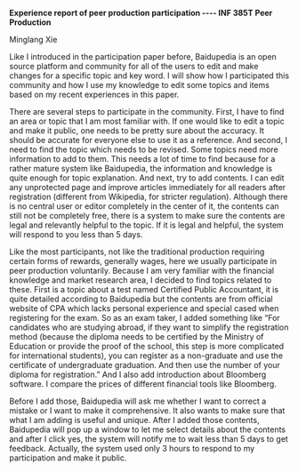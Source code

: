 **Experience report of peer production participation ---- INF 385T Peer Production**

Minglang Xie

Like I introduced in the participation paper before, Baidupedia is an open source platform and community for all of the users to edit and make changes for a specific topic and key word. I will show how I participated this community and how I use my knowledge to edit some topics and items based on my recent experiences in this paper.

There are several steps to participate in the community. First, I have to find an area or topic that I am most familiar with. If one would like to edit a topic and make it public, one needs to be pretty sure about the accuracy. It should be accurate for everyone else to use it as a reference. And second, I need to find the topic which needs to be revised. Some topics need more information to add to them. This needs a lot of time to find because for a rather mature system like Baidupedia, the information and knowledge is quite enough for topic explanation. And next, try to add contents. I can edit any unprotected page and improve articles immediately for all readers after registration (different from Wikipedia, for stricter regulation). Although there is no central user or editor completely in the center of it, the contents can still not be completely free, there is a system to make sure the contents are legal and relevantly helpful to the topic. If it is legal and helpful, the system will respond to you less than 5 days.

Like the most participants, not like the traditional production requiring certain forms of rewards, generally wages, here we usually participate in peer production voluntarily. Because I am very familiar with the financial knowledge and market research area, I decided to find topics related to these. First is a topic about a test named Certified Public Accountant, it is quite detailed according to Baidupedia but the contents are from official website of CPA which lacks personal experience and special cased when registering for the exam. So as an exam taker, I added something like “For candidates who are studying abroad, if they want to simplify the registration method (because the diploma needs to be certified by the Ministry of Education or provide the proof of the school, this step is more complicated for international students), you can register as a non-graduate and use the certificate of undergraduate graduation. And then use the number of your diploma for registration.” And I also add introduction about Bloomberg software. I compare the prices of different financial tools like Bloomberg.

Before I add those, Baidupedia will ask me whether I want to correct a mistake or I want to make it comprehensive. It also wants to make sure that what I am adding is useful and unique. After I added those contents, Baidupedia will pop up a window to let me select details about the contents and after I click yes, the system will notify me to wait less than 5 days to get feedback. Actually, the system used only 3 hours to respond to my participation and make it public.
